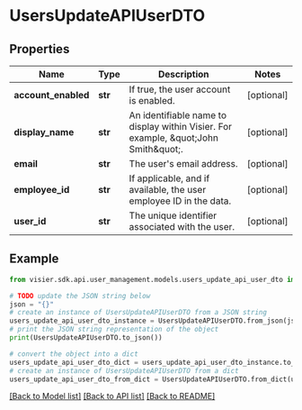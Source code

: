 # UsersUpdateAPIUserDTO


## Properties

Name | Type | Description | Notes
------------ | ------------- | ------------- | -------------
**account_enabled** | **str** | If true, the user account is enabled. | [optional] 
**display_name** | **str** | An identifiable name to display within Visier. For example, \&quot;John Smith\&quot;. | [optional] 
**email** | **str** | The user&#39;s email address. | [optional] 
**employee_id** | **str** | If applicable, and if available, the user employee ID in the data. | [optional] 
**user_id** | **str** | The unique identifier associated with the user. | [optional] 

## Example

```python
from visier.sdk.api.user_management.models.users_update_api_user_dto import UsersUpdateAPIUserDTO

# TODO update the JSON string below
json = "{}"
# create an instance of UsersUpdateAPIUserDTO from a JSON string
users_update_api_user_dto_instance = UsersUpdateAPIUserDTO.from_json(json)
# print the JSON string representation of the object
print(UsersUpdateAPIUserDTO.to_json())

# convert the object into a dict
users_update_api_user_dto_dict = users_update_api_user_dto_instance.to_dict()
# create an instance of UsersUpdateAPIUserDTO from a dict
users_update_api_user_dto_from_dict = UsersUpdateAPIUserDTO.from_dict(users_update_api_user_dto_dict)
```
[[Back to Model list]](../README.md#documentation-for-models) [[Back to API list]](../README.md#documentation-for-api-endpoints) [[Back to README]](../README.md)


